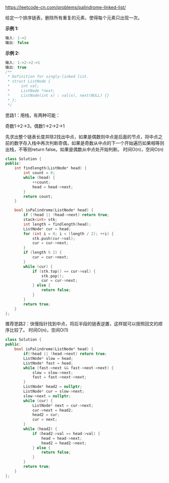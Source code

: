 <https://leetcode-cn.com/problems/palindrome-linked-list/>

给定一个排序链表，删除所有重复的元素，使得每个元素只出现一次。

**示例 1:**

```cpp
输入: 1->2
输出: false
```

**示例 2:**

```cpp
输入: 1->2->2->1
输出: true
/**
 * Definition for singly-linked list.
 * struct ListNode {
 *     int val;
 *     ListNode *next;
 *     ListNode(int x) : val(x), next(NULL) {}
 * };
 */
```



思路1：用栈，有两种可能：

奇数1->2->3，偶数1->2->2->1

先求出整个链表长度并除2找出中点，如果是偶数则中点是后面的节点，将中点之前的数字存入栈中再次判断奇偶，如果是奇数从中点的下一个开始遍历如果相等则出栈，不等则return false。如果是偶数从中点处开始判断。 时间O(n)，空间O(n)

```cpp
class Solution {
public:
    int findlength(ListNode* head) {
        int count = 0;
        while (head) {
            ++count;
            head = head->next;
        }
        return count;
    }

    bool isPalindrome(ListNode* head) {
        if (!head || !head->next) return true;
        stack<int> stk;
        int length = findlength(head);
        ListNode* cur = head;
        for (int i = 0; i < (length / 2); ++i) {
            stk.push(cur->val);
            cur = cur->next;
        }
        if (length % 2) {
            cur = cur->next;
        }
        while (cur) {
            if (stk.top() == cur->val) {
                stk.pop();
                cur = cur->next;
            } else {
                return false;
            }
        }
        return true;
    }
};
```

推荐思路2：快慢指针找到中点，将后半段的链表逆置，这样就可以按照回文的顺序比较了。 时间O(n)，空间O(1)

```cpp
class Solution {
public:
    bool isPalindrome(ListNode* head) {
        if(!head || !head->next) return true;
        ListNode* slow = head;
        ListNode* fast = head;
        while (fast->next && fast->next->next) {
            slow = slow->next;
            fast = fast->next->next;
        }
        ListNode* head2 = nullptr;
        ListNode* cur = slow->next;
        slow->next = nullptr;
        while (cur) {
            ListNode* next = cur->next;
            cur->next = head2;
            head2 = cur;
            cur = next;
        }
        while (head2) {
            if (head2->val == head->val) {
                head = head->next;
                head2 = head2->next;
            } else {
                return false;
            }
        }
        return true;
    }
};
```

